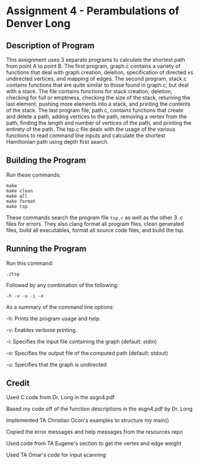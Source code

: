 # Assignment 4 - Perambulations of Denver Long

## Description of Program

This assignment uses 3 separate programs to calculate the shortest path from point A to point B. The first program, graph.c contains a variety of functions that deal with graph creation, deletion, specification of directed vs undirected vertices, and mapping of edges. The second program, stack.c contains functions that are quite similar to those found in graph.c, but deal with a stack. The file contains functions for stack creation, deletion, checking for full or emptiness, checking the size of the stack, returning the last element, pushing more elements into a stack, and printing the contents of the stack. The last program file, path.c, contains functions that create and delete a path, adding vertices to the path, removing a vertex from the path, finding the length and number of vertices of the path, and printing the entirety of the path. The tsp.c file deals with the usage of the various functions to read command line inputs and calculate the shortest Hamiltonian path using depth first search. 

## Building the Program

Run these commands:

```
make
make clean
make all
make format
make tsp
```

These commands search the program file `tsp.c` as well as the other 3 .c files for errors. They also clang format all program files, clean generated files, build all executables, format all source code files, and build the tsp.

## Running the Program

Run this command:

```
./tsp
```

Followed by any combination of the following:

```
-h -v -u -i -o
```

As a summary of the command line options:

-h: Prints the program usage and help.

-v: Enables verbose printing.

-i: Specifies the input file containing the graph (default: stdin)

-o: Specifies the output file of the computed path (default: stdout)

-u: Specifies that the graph is undirected

## Credit

Used C code from Dr. Long in the asgn4.pdf

Based my code off of the function descriptions in the asgn4.pdf by Dr. Long

Implemented TA Christian Ocon's examples to structure my main()

Copied the error messages and help messages from the resources repo

Used code from TA Eugene's section to get the vertex and edge weight

Used TA Omar's code for input scanning
